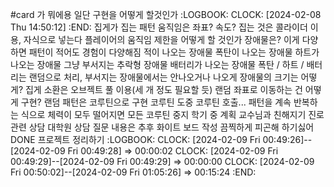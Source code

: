 #card 가 뭐에용
일단 구현을 어떻게 할것인가
  :LOGBOOK:
  CLOCK: [2024-02-08 Thu 14:50:12]
  :END:
	집게가 집는 패턴
		움직임은 좌표? 속도?
		집는 것은 콜라이더 이용, 자식으로 넣는다
		플레이어의 움직임 제한을 어떻게 할 것인가
	장애물은?
		이게 다양하면 패턴이 적어도 경험이 다양해짐
		적이 나오는 장애물
		폭탄이 나오는 장애물
		하트가 나오는 장애물
		그냥 부서지는 추락형 장애물
		배터리가 나오는 장애물
		폭탄 / 하트 / 배터리는 랜덤으로 처리, 부서지는 장애물에서는 안나오거나 나오게
		장애물의 크기는 어떻게?
	집게 소환은 오브젝트 풀 이용(세 개 정도 필요할 듯)
		랜덤 좌표로 이동하는 건 어떻게 구현?
	랜덤 패턴은 코루틴으로 구현
		코루틴 도중 코루틴 호출...
		패턴을 계속 반복하는 식으로
		체력이 모두 떨어지면 모든 코루틴 중지
학기 중 계획
	교수님과 친해지기
	진로 관련 상담
	대학원 상담
	질문 내용은 추후 화이트 보드 작성
끔찍하게 피곤해
	하기싫어
DONE 프로젝트 정리하기
  :LOGBOOK:
  CLOCK: [2024-02-09 Fri 00:49:26]--[2024-02-09 Fri 00:49:28] =>  00:00:02
  CLOCK: [2024-02-09 Fri 00:49:29]--[2024-02-09 Fri 00:49:29] =>  00:00:00
  CLOCK: [2024-02-09 Fri 00:50:02]--[2024-02-09 Fri 01:05:26] =>  00:15:24
  :END: